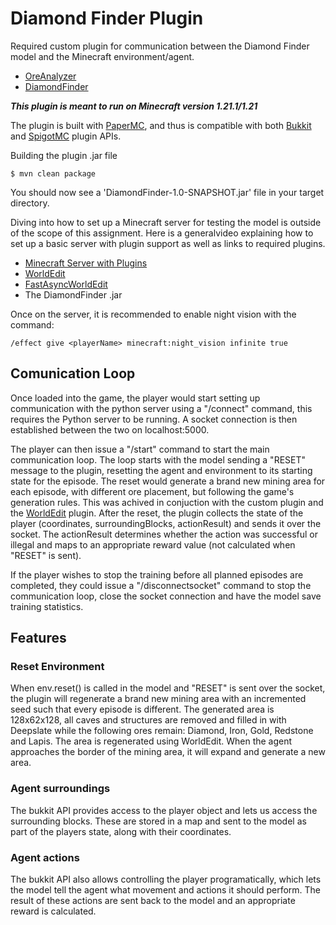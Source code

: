 # Diamond Finder Plugin
Required custom plugin for communication between the Diamond Finder model and the Minecraft environment/agent.
- [OreAnalyzer](https://github.com/MindChirp/ore-analyzer)
- [DiamondFinder](https://github.com/SkinnyAG/DiamondFinder)

***This plugin is meant to run on Minecraft version 1.21.1/1.21***

The plugin is built with [PaperMC](https://papermc.io/), and thus is compatible with both [Bukkit](https://dev.bukkit.org/) and [SpigotMC](https://www.spigotmc.org/) plugin APIs.

Building the plugin .jar file

`$ mvn clean package`

You should now see a 'DiamondFinder-1.0-SNAPSHOT.jar' file in your target directory.

Diving into how to set up a Minecraft server for testing the model is outside of the scope of this assignment. Here is a generalvideo explaining how to set up a basic server with plugin support as well as links to required plugins.
- [Minecraft Server with Plugins](https://youtu.be/9xXFrN8OhHA?si=Kr4yAiGg_EJ34133)
- [WorldEdit](https://modrinth.com/plugin/worldedit/version/ecqqLKUO)
- [FastAsyncWorldEdit](https://modrinth.com/plugin/fastasyncworldedit)
- The DiamondFinder .jar

Once on the server, it is recommended to enable night vision with the command:

`/effect give <playerName> minecraft:night_vision infinite true`

## Comunication Loop
Once loaded into the game, the player would start setting up communication with the python server using a "/connect" command, this requires the Python server to be running. A socket connection is then established between the two on localhost:5000.

The player can then issue a "/start" command to start the main communication loop. The loop starts with the model sending a "RESET" message to the plugin, resetting the agent and environment to its starting state for the episode.
The reset would generate a brand new mining area for each episode, with different ore placement, but following the game's generation rules. This was achived in conjuction with the custom plugin and the [WorldEdit](https://enginehub.org/worldedit) plugin. After the reset, the plugin collects the state of the player (coordinates, surroundingBlocks, actionResult) and sends it over the socket.
The actionResult determines whether the action was successful or illegal and maps to an appropriate reward value (not calculated when "RESET" is sent).

If the player wishes to stop the training before all planned episodes are completed, they could issue a "/disconnectsocket" command to stop the communication loop, close the socket connection and have the model save training statistics.

## Features
### Reset Environment
When env.reset() is called in the model and "RESET" is sent over the socket, the plugin will regenerate a brand new mining area with an incremented seed such that every episode is different. The generated area is 128x62x128, all caves and structures are removed and filled in with Deepslate while the following ores remain: Diamond, Iron, Gold, Redstone and Lapis. The area is regenerated using WorldEdit. When the agent approaches the border of the mining area, it will expand and generate a new area. 

### Agent surroundings
The bukkit API provides access to the player object and lets us access the surrounding blocks. These are stored in a map and sent to the model as part of the players state, along with their coordinates.

### Agent actions
The bukkit API also allows controlling the player programatically, which lets the model tell the agent what movement and actions it should perform. The result of these actions are sent back to the model and an appropriate reward is calculated.
